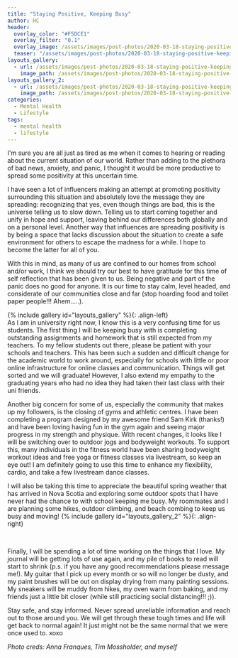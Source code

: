 ```yaml
---
title: "Staying Positive, Keeping Busy"
author: HC
header:
  overlay_color: "#F5DCE1"
  overlay_filter: "0.1"
  overlay_image: /assets/images/post-photos/2020-03-18-staying-positive-keeping-busy/header.jpg
  teaser: "/assets/images/post-photos/2020-03-18-staying-positive-keeping-busy/header (2).jpg"
layouts_gallery:
  - url: /assets/images/post-photos/2020-03-18-staying-positive-keeping-busy/1.jpg
    image_path: /assets/images/post-photos/2020-03-18-staying-positive-keeping-busy/1 small.jpg
layouts_gallery_2:
  - url: /assets/images/post-photos/2020-03-18-staying-positive-keeping-busy/2.jpeg
    image_path: /assets/images/post-photos/2020-03-18-staying-positive-keeping-busy/2 small.jpeg
categories:
  - Mental Health
  - Lifestyle
tags:
  - mental health
  - lifestyle
---
```


I'm sure you are all just as tired as me when it comes to hearing or reading about the current situation of our world. Rather than adding to the plethora of bad news, anxiety, and panic, I thought it would be more productive to spread some positivity at this uncertain time. 

I have seen a lot of influencers making an attempt at promoting positivity surrounding this situation and absolutely love the message they are spreading: recognizing that yes, even though things are bad, this is the universe telling us to slow down. Telling us to start coming together and unify in hope and support, leaving behind our differences both globally and on a personal level. Another way that influences are spreading positivity is by being a space that lacks discussion about the situation to create a safe environment for others to escape the madness for a while. I hope to become the latter for all of you.  

With this in mind, as many of us are confined to our homes from school and/or work, I think we should try our best to have gratitude for this time of self reflection that has been given to us. Being negative and part of the panic does no good for anyone. It is our time to stay calm, level headed, and considerate of our communities close and far (stop hoarding food and toilet paper people!!! Ahem.....). 

{% include gallery id="layouts_gallery" %}{: .align-left}
<br>
As I am in university right now, I know this is a very confusing time for us students. The first thing I will be keeping busy with is completing outstanding assignments and homework that is still expected from my teachers. To my fellow students out there, please be patient with your schools and teachers. This has been such a sudden and difficult change for the academic world to work around, especially for schools with little or poor online infrastructure for online classes and communication. Things will get sorted and we will graduate! However, I also extend my empathy to the graduating years who had no idea they had taken their last class with their uni friends. 

Another big concern for some of us, especially the community that makes up my followers, is the closing of gyms and athletic centres. I have been completing a program designed by my awesome friend Sam Kirk (thanks!) and have been loving having fun in the gym again and seeing major progress in my strength and physique. With recent changes, it looks like I will be switching over to outdoor jogs and bodyweight workouts. To support this, many individuals in the fitness world have been sharing bodyweight workout ideas and free yoga or fitness classes via livestream, so keep an eye out! I am definitely going to use this time to enhance my flexibility, cardio, and take a few livestream dance classes. 

I will also be taking this time to appreciate the beautiful spring weather that has arrived in Nova Scotia and exploring some outdoor spots that I have never had the chance to with school keeping me busy. My roommates and I are planning some hikes, outdoor climbing, and beach combing to keep us busy and moving! 
{% include gallery id="layouts_gallery_2" %}{: .align-right}

<br>

Finally, I will be spending a lot of time working on the things that I love. My journal will be getting lots of use again, and my pile of books to read will start to shrink (p.s. if you have any good recommendations please message me!). My guitar that I pick up every month or so will no longer be dusty, and my paint brushes will be out on display drying from many painting sessions. My sneakers will be muddy from hikes, my oven warm from baking, and my friends just a little bit closer (while still practicing social distancing!!!  ;)). 

Stay safe, and stay informed. Never spread unreliable information and reach out to those around you. We will get through these tough times and life will get back to normal again! It just might not be the same normal that we were once used to. xoxo

*Photo creds: Anna Franques, Tim Mossholder, and myself*

